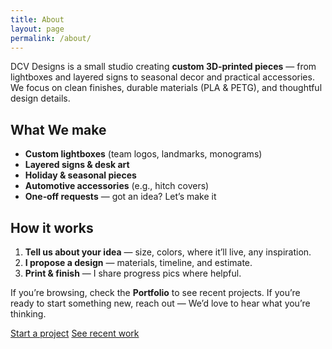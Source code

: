 ```yaml
---
title: About
layout: page
permalink: /about/
---
```


DCV Designs is a small studio creating **custom 3D‑printed pieces** — from lightboxes and layered signs to seasonal decor and practical accessories. We focus on clean finishes, durable materials (PLA & PETG), and thoughtful design details.

## What We make
- **Custom lightboxes** (team logos, landmarks, monograms)
- **Layered signs & desk art**
- **Holiday & seasonal pieces**
- **Automotive accessories** (e.g., hitch covers)
- **One‑off requests** — got an idea? Let’s make it

## How it works
1. **Tell us about your idea** — size, colors, where it’ll live, any inspiration.
2. **I propose a design** — materials, timeline, and estimate.
3. **Print & finish** — I share progress pics where helpful.

If you’re browsing, check the **Portfolio** to see recent projects. If you’re ready to start something new, reach out — We’d love to hear what you’re thinking.

<div class="cta-row">
  <a class="btn primary" href="/contact/">Start a project</a>
  <a class="btn" href="/portfolio/">See recent work</a>
</div>